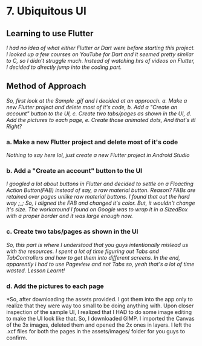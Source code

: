# **7. Ubiquitous UI**
## **Learning to use Flutter**
*I had no idea of what either Flutter or Dart were before starting this project. I looked up a few courses on YouTube for Dart and it seemed pretty similar to C, so I didn't struggle much. Instead of watching hrs of videos on Flutter, I decided to directly jump into the coding part.*
## **Method of Approach**
*So, first look at the Sample .gif and I decided at an approach.*
*a. Make a new Flutter project and delete most of it's code,*
*b. Add a "Create an account" button to the UI,*
*c. Create two tabs/pages as shown in the UI,*
*d. Add the pictures to each page,*
*e. Create those animated dots,*
*And that's it! Right?*
### **a. Make a new Flutter project and delete most of it's code**
*Nothing to say here lol, just create a new Flutter project in Android Studio*
### **b. Add a "Create an account" button to the UI**
*I googled a lot about buttons in Flutter and decided to settle on a Floacting Action Button(FAB) instead of say, a raw material button. Reason? FABs are retained over pages unlike raw material buttons. I found that out the hard way ;_; So, I aligned the FAB and changed it's color. But, it wouldn't change it's size. The workaround I found on Google was to wrap it in a SizedBox with a proper border and it was large enough now.*
### **c. Create two tabs/pages as shown in the UI**
*So, this part is where I understood that you guys intentionally mislead us with the resources. I spent a lot of time figuring out Tabs and TabControllers and how to get them into different screens. In the end, apparently I had to use Pageview and not Tabs so, yeah that's a lot of time wasted. Lesson Learnt!*
### **d. Add the pictures to each page**
*So, after downloading the assets provided. I got them into the app only to realize that they were way too small to be doing anything with. Upon closer inspection of the sample UI, I realized that I HAD to do some image editing to make the UI look like that. So, I downloaded GIMP. I imported the Canvas of the 3x images, deleted them and opened the 2x ones in layers. I left the .xcf files for both the pages in the assets/images/ folder for you guys to confirm.
